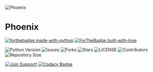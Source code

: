 ![Phoenix](https://telegra.ph/file/3ef6e9ace5a18fab42bda.jpg)
# Phoenix
[![forthebadge made-with-python](http://ForTheBadge.com/images/badges/made-with-python.svg)](https://www.python.org/)
[![ForTheBadge built-with-love](http://ForTheBadge.com/images/badges/built-with-love.svg)](https://GitHub.com/MrHonekawa/)</br>

![Python Version](https://img.shields.io/badge/python-3.8-green?style=for-the-badge&logo=appveyor)
![Issues](https://img.shields.io/github/issues/MrHonekawa/Phoenix?style=for-the-badge&logo=appveyor)
![Forks](https://img.shields.io/github/forks/MrHonekawa/Phoenix?style=for-the-badge&logo=appveyor)
![Stars](https://img.shields.io/github/stars/MrHonekawa/Phoenix?style=for-the-badge&logo=appveyor)
![LICENSE](https://img.shields.io/github/license/MrHonekawa/Phoenix?style=for-the-badge&logo=appveyor)
![Contributors](https://img.shields.io/github/contributors/MrHonekawa/Phoenix?style=for-the-badge&logo=appveyor)
![Repository Size](https://img.shields.io/github/repo-size/MrHonekawa/Phoenix?style=for-the-badge&logo=appveyor)</br>

[![Join Support!](https://img.shields.io/badge/TG%20SUPPORT-CHAT)](https://t.me/TGBOTSUPPORT)
[![Codacy Badge](https://app.codacy.com/project/badge/Grade/cfb691a93a064d9ea753ef2b5fccf797)](https://www.codacy.com/manual/MrHonekawa/Phoenix?utm_source=github.com&amp;utm_medium=referral&amp;utm_content=MrHonekawa/Phoniex&amp;utm_campaign=Badge_Grade)

